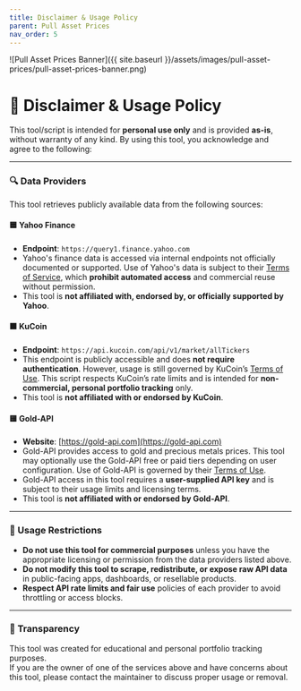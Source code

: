 ```yaml
---
title: Disclaimer & Usage Policy
parent: Pull Asset Prices
nav_order: 5
---
```


![Pull Asset Prices Banner]({{ site.baseurl }}/assets/images/pull-asset-prices/pull-asset-prices-banner.png)


# 📄 Disclaimer & Usage Policy

This tool/script is intended for **personal use only** and is provided **as-is**, without warranty of any kind. By using this tool, you acknowledge and agree to the following:

---

### 🔍 Data Providers

This tool retrieves publicly available data from the following sources:

#### 🟦 Yahoo Finance
- **Endpoint**: `https://query1.finance.yahoo.com`
- Yahoo's finance data is accessed via internal endpoints not officially documented or supported. Use of Yahoo's data is subject to their [Terms of Service](https://legal.yahoo.com/us/en/yahoo/terms/otos/index.html), which **prohibit automated access** and commercial reuse without permission.
- This tool is **not affiliated with, endorsed by, or officially supported by Yahoo**.

#### 🟧 KuCoin
- **Endpoint**: `https://api.kucoin.com/api/v1/market/allTickers`
- This endpoint is publicly accessible and does **not require authentication**. However, usage is still governed by KuCoin’s [Terms of Use](https://www.kucoin.com/legal/terms-of-use). This script respects KuCoin’s rate limits and is intended for **non-commercial, personal portfolio tracking** only.
- This tool is **not affiliated with or endorsed by KuCoin**.

#### 🟨 Gold-API
- **Website**: [https://gold-api.com](https://gold-api.com)
- Gold-API provides access to gold and precious metals prices. This tool may optionally use the Gold-API free or paid tiers depending on user configuration. Use of Gold-API is governed by their [Terms of Use](https://gold-api.com/terms).
- Gold-API access in this tool requires a **user-supplied API key** and is subject to their usage limits and licensing terms.
- This tool is **not affiliated with or endorsed by Gold-API**.

---

### 📌 Usage Restrictions

- **Do not use this tool for commercial purposes** unless you have the appropriate licensing or permission from the data providers listed above.
- **Do not modify this tool to scrape, redistribute, or expose raw API data** in public-facing apps, dashboards, or resellable products.
- **Respect API rate limits and fair use** policies of each provider to avoid throttling or access blocks.

---

### 💬 Transparency

This tool was created for educational and personal portfolio tracking purposes.  
If you are the owner of one of the services above and have concerns about this tool, please contact the maintainer to discuss proper usage or removal.
